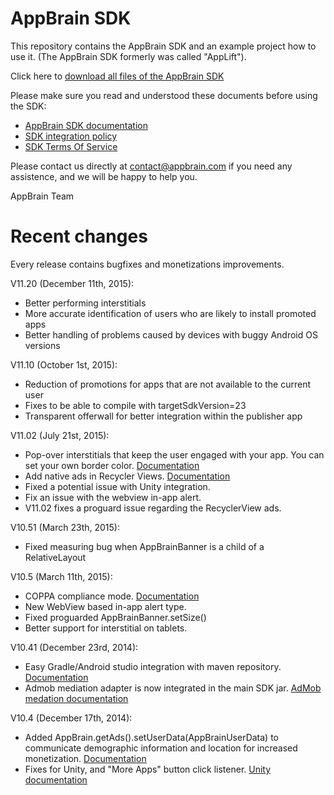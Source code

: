 AppBrain SDK
=============

This repository contains the AppBrain SDK and an example project how to use it. (The AppBrain SDK formerly was called "AppLift").

Click here to [download all files of the AppBrain SDK](https://github.com/swisscodemonkeys/appbrain-sdk/zipball/master)

Please make sure you read and understood these documents before  using the SDK:
  
  * [AppBrain SDK documentation](http://www.appbrain.com/info/help/sdk/index.html)
  * [SDK integration policy](http://www.appbrain.com/info/help/sdk/policy.html)
  * [SDK Terms Of Service](http://www.appbrain.com/info/help/publisher-tos.html)

Please contact us directly at contact@appbrain.com if you need any assistence, and we will be happy to help you.

AppBrain Team


Recent changes
============

Every release contains bugfixes and monetizations improvements.

V11.20 (December 11th, 2015):

  * Better performing interstitials
  * More accurate identification of users who are likely to install promoted apps
  * Better handling of problems caused by devices with buggy Android OS versions

V11.10 (October 1st, 2015):

  * Reduction of promotions for apps that are not available to the current user
  * Fixes to be able to compile with targetSdkVersion=23
  * Transparent offerwall for better integration within the publisher app

V11.02 (July 21st, 2015):

  * Pop-over interstitials that keep the user engaged with your app. You can set your own border color. [Documentation](http://www.appbrain.com/info/help/sdk/interstitial.html#custom-interstitial-border)
  * Add native ads in Recycler Views. [Documentation](http://www.appbrain.com/info/help/sdk/listviews.html)
  * Fixed a potential issue with Unity integration.
  * Fix an issue with the webview in-app alert.
  * V11.02 fixes a proguard issue regarding the RecyclerView ads.

V10.51 (March 23th, 2015):

  * Fixed measuring bug when AppBrainBanner is a child of a RelativeLayout

V10.5 (March 11th, 2015):

  * COPPA compliance mode. [Documentation](http://www.appbrain.com/info/help/sdk/gettingstarted.html#coppa-compliance)
  * New WebView based in-app alert type.
  * Fixed proguarded AppBrainBanner.setSize()
  * Better support for interstitial on tablets.

V10.41 (December 23rd, 2014):

  * Easy Gradle/Android studio integration with maven repository. [Documentation](http://www.appbrain.com/info/help/sdk/gettingstarted.html)
  * Admob mediation adapter is now integrated in the main SDK jar. [AdMob medation documentation](http://www.appbrain.com/info/help/sdk/admob.html)

V10.4 (December 17th, 2014):

  * Added AppBrain.getAds().setUserData(AppBrainUserData) to communicate demographic information and location for increased monetization. [Documentation](http://www.appbrain.com/info/help/sdk/javadoc/AppBrainUserData.html)
  * Fixes for Unity, and "More Apps" button click listener. [Unity documentation](http://www.appbrain.com/info/help/sdk/unity.html)

